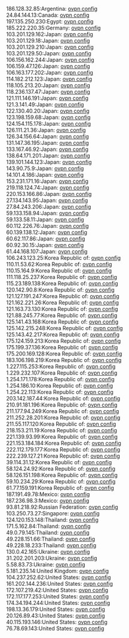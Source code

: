 186.128.32.85:Argentina: [ovpn config](vpn/186_128_32_85.ovpn)  
24.84.144.13:Canada: [ovpn config](vpn/24_84_144_13.ovpn)  
197.135.250.230:Egypt: [ovpn config](vpn/197_135_250_230.ovpn)  
185.222.220.35:Germany: [ovpn config](vpn/185_222_220_35.ovpn)  
103.201.129.162:Japan: [ovpn config](vpn/103_201_129_162.ovpn)  
103.201.129.18:Japan: [ovpn config](vpn/103_201_129_18.ovpn)  
103.201.129.210:Japan: [ovpn config](vpn/103_201_129_210.ovpn)  
103.201.129.50:Japan: [ovpn config](vpn/103_201_129_50.ovpn)  
106.156.162.244:Japan: [ovpn config](vpn/106_156_162_244.ovpn)  
106.159.47.126:Japan: [ovpn config](vpn/106_159_47_126.ovpn)  
106.163.177.202:Japan: [ovpn config](vpn/106_163_177_202.ovpn)  
114.182.212.123:Japan: [ovpn config](vpn/114_182_212_123.ovpn)  
118.105.213.20:Japan: [ovpn config](vpn/118_105_213_20.ovpn)  
118.236.137.47:Japan: [ovpn config](vpn/118_236_137_47.ovpn)  
121.111.146.191:Japan: [ovpn config](vpn/121_111_146_191.ovpn)  
121.3.141.49:Japan: [ovpn config](vpn/121_3_141_49.ovpn)  
122.130.40.20:Japan: [ovpn config](vpn/122_130_40_20.ovpn)  
123.198.159.68:Japan: [ovpn config](vpn/123_198_159_68.ovpn)  
124.154.115.178:Japan: [ovpn config](vpn/124_154_115_178.ovpn)  
126.111.21.36:Japan: [ovpn config](vpn/126_111_21_36.ovpn)  
126.34.156.64:Japan: [ovpn config](vpn/126_34_156_64.ovpn)  
131.147.36.195:Japan: [ovpn config](vpn/131_147_36_195.ovpn)  
133.167.46.92:Japan: [ovpn config](vpn/133_167_46_92.ovpn)  
138.64.171.201:Japan: [ovpn config](vpn/138_64_171_201.ovpn)  
139.101.144.123:Japan: [ovpn config](vpn/139_101_144_123.ovpn)  
143.90.75.9:Japan: [ovpn config](vpn/143_90_75_9.ovpn)  
14.101.4.186:Japan: [ovpn config](vpn/14_101_4_186.ovpn)  
153.231.171.16:Japan: [ovpn config](vpn/153_231_171_16.ovpn)  
219.118.124.74:Japan: [ovpn config](vpn/219_118_124_74.ovpn)  
220.153.166.86:Japan: [ovpn config](vpn/220_153_166_86.ovpn)  
27.134.143.95:Japan: [ovpn config](vpn/27_134_143_95.ovpn)  
27.84.243.206:Japan: [ovpn config](vpn/27_84_243_206.ovpn)  
59.133.158.94:Japan: [ovpn config](vpn/59_133_158_94.ovpn)  
59.133.58.11:Japan: [ovpn config](vpn/59_133_58_11.ovpn)  
60.112.226.76:Japan: [ovpn config](vpn/60_112_226_76.ovpn)  
60.139.138.12:Japan: [ovpn config](vpn/60_139_138_12.ovpn)  
60.62.117.86:Japan: [ovpn config](vpn/60_62_117_86.ovpn)  
60.92.30.15:Japan: [ovpn config](vpn/60_92_30_15.ovpn)  
61.44.168.107:Japan: [ovpn config](vpn/61_44_168_107.ovpn)  
106.243.123.25:Korea Republic of: [ovpn config](vpn/106_243_123_25.ovpn)  
110.11.53.62:Korea Republic of: [ovpn config](vpn/110_11_53_62.ovpn)  
110.15.164.9:Korea Republic of: [ovpn config](vpn/110_15_164_9.ovpn)  
111.118.25.237:Korea Republic of: [ovpn config](vpn/111_118_25_237.ovpn)  
115.23.189.138:Korea Republic of: [ovpn config](vpn/115_23_189_138.ovpn)  
120.142.90.8:Korea Republic of: [ovpn config](vpn/120_142_90_8.ovpn)  
121.127.191.247:Korea Republic of: [ovpn config](vpn/121_127_191_247.ovpn)  
121.162.221.26:Korea Republic of: [ovpn config](vpn/121_162_221_26.ovpn)  
121.163.73.130:Korea Republic of: [ovpn config](vpn/121_163_73_130.ovpn)  
121.88.245.77:Korea Republic of: [ovpn config](vpn/121_88_245_77.ovpn)  
125.141.43.168:Korea Republic of: [ovpn config](vpn/125_141_43_168.ovpn)  
125.142.215.248:Korea Republic of: [ovpn config](vpn/125_142_215_248.ovpn)  
125.143.42.217:Korea Republic of: [ovpn config](vpn/125_143_42_217.ovpn)  
175.124.159.213:Korea Republic of: [ovpn config](vpn/175_124_159_213.ovpn)  
175.199.37.136:Korea Republic of: [ovpn config](vpn/175_199_37_136.ovpn)  
175.200.169.128:Korea Republic of: [ovpn config](vpn/175_200_169_128.ovpn)  
183.106.198.219:Korea Republic of: [ovpn config](vpn/183_106_198_219.ovpn)  
1.227.115.253:Korea Republic of: [ovpn config](vpn/1_227_115_253.ovpn)  
1.229.232.107:Korea Republic of: [ovpn config](vpn/1_229_232_107.ovpn)  
1.254.171.178:Korea Republic of: [ovpn config](vpn/1_254_171_178.ovpn)  
1.254.186.10:Korea Republic of: [ovpn config](vpn/1_254_186_10.ovpn)  
1.254.22.113:Korea Republic of: [ovpn config](vpn/1_254_22_113.ovpn)  
203.142.187.44:Korea Republic of: [ovpn config](vpn/203_142_187_44.ovpn)  
210.91.181.196:Korea Republic of: [ovpn config](vpn/210_91_181_196.ovpn)  
211.177.94.249:Korea Republic of: [ovpn config](vpn/211_177_94_249.ovpn)  
211.252.28.201:Korea Republic of: [ovpn config](vpn/211_252_28_201.ovpn)  
211.55.117.120:Korea Republic of: [ovpn config](vpn/211_55_117_120.ovpn)  
218.153.211.19:Korea Republic of: [ovpn config](vpn/218_153_211_19.ovpn)  
221.139.93.99:Korea Republic of: [ovpn config](vpn/221_139_93_99.ovpn)  
221.153.184.184:Korea Republic of: [ovpn config](vpn/221_153_184_184.ovpn)  
222.112.179.177:Korea Republic of: [ovpn config](vpn/222_112_179_177.ovpn)  
222.239.127.21:Korea Republic of: [ovpn config](vpn/222_239_127_21.ovpn)  
39.114.31.12:Korea Republic of: [ovpn config](vpn/39_114_31_12.ovpn)  
58.124.24.92:Korea Republic of: [ovpn config](vpn/58_124_24_92.ovpn)  
58.126.151.198:Korea Republic of: [ovpn config](vpn/58_126_151_198.ovpn)  
59.10.234.29:Korea Republic of: [ovpn config](vpn/59_10_234_29.ovpn)  
61.77.159.191:Korea Republic of: [ovpn config](vpn/61_77_159_191.ovpn)  
187.191.49.78:Mexico: [ovpn config](vpn/187_191_49_78.ovpn)  
187.236.98.3:Mexico: [ovpn config](vpn/187_236_98_3.ovpn)  
93.81.218.92:Russian Federation: [ovpn config](vpn/93_81_218_92.ovpn)  
103.250.73.27:Singapore: [ovpn config](vpn/103_250_73_27.ovpn)  
124.120.153.148:Thailand: [ovpn config](vpn/124_120_153_148.ovpn)  
171.5.162.84:Thailand: [ovpn config](vpn/171_5_162_84.ovpn)  
49.0.79.145:Thailand: [ovpn config](vpn/49_0_79_145.ovpn)  
49.228.151.66:Thailand: [ovpn config](vpn/49_228_151_66.ovpn)  
49.228.18.233:Thailand: [ovpn config](vpn/49_228_18_233.ovpn)  
130.0.42.165:Ukraine: [ovpn config](vpn/130_0_42_165.ovpn)  
31.202.201.203:Ukraine: [ovpn config](vpn/31_202_201_203.ovpn)  
5.58.83.73:Ukraine: [ovpn config](vpn/5_58_83_73.ovpn)  
5.181.235.14:United Kingdom: [ovpn config](vpn/5_181_235_14.ovpn)  
104.237.252.62:United States: [ovpn config](vpn/104_237_252_62.ovpn)  
161.202.144.236:United States: [ovpn config](vpn/161_202_144_236.ovpn)  
172.107.219.42:United States: [ovpn config](vpn/172_107_219_42.ovpn)  
172.117.177.253:United States: [ovpn config](vpn/172_117_177_253.ovpn)  
174.34.194.244:United States: [ovpn config](vpn/174_34_194_244.ovpn)  
198.13.36.179:United States: [ovpn config](vpn/198_13_36_179.ovpn)  
20.126.89.43:United States: [ovpn config](vpn/20_126_89_43.ovpn)  
40.115.193.146:United States: [ovpn config](vpn/40_115_193_146.ovpn)  
76.78.69.143:United States: [ovpn config](vpn/76_78_69_143.ovpn)  
